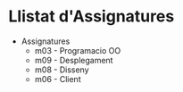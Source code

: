 # Llistat d'Assignatures

+ Assignatures
    + m03 - Programacio OO
    + m09 - Desplegament
    + m08 - Disseny
    + m06 - Client
